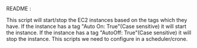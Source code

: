 README :

This script will start/stop the EC2 instances based on the tags which they have.
If the instance has a tag "Auto On: True"(Case sensitive) it will start the instance.
If the instance has a tag "AutoOff: True"(Case sensitive) it will stop the instance.
This scripts we need to configure in a scheduler/crone.

